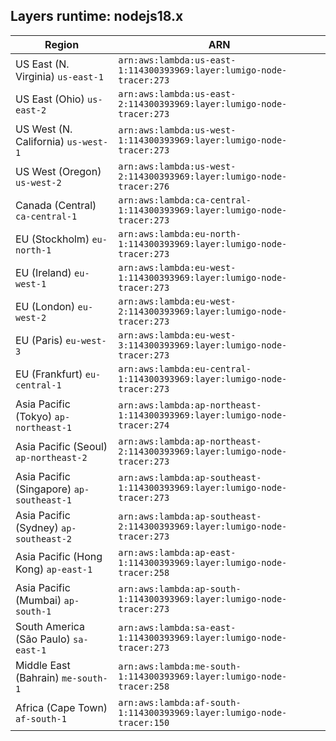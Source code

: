 Layers runtime: nodejs18.x
----
| Region | ARN |
| --- | --- |
|US East (N. Virginia)  `us-east-1`|`arn:aws:lambda:us-east-1:114300393969:layer:lumigo-node-tracer:273`|
|US East (Ohio)  `us-east-2`|`arn:aws:lambda:us-east-2:114300393969:layer:lumigo-node-tracer:273`|
|US West (N. California)  `us-west-1`|`arn:aws:lambda:us-west-1:114300393969:layer:lumigo-node-tracer:273`|
|US West (Oregon)  `us-west-2`|`arn:aws:lambda:us-west-2:114300393969:layer:lumigo-node-tracer:276`|
|Canada (Central)  `ca-central-1`|`arn:aws:lambda:ca-central-1:114300393969:layer:lumigo-node-tracer:273`|
|EU (Stockholm)  `eu-north-1`|`arn:aws:lambda:eu-north-1:114300393969:layer:lumigo-node-tracer:273`|
|EU (Ireland)  `eu-west-1`|`arn:aws:lambda:eu-west-1:114300393969:layer:lumigo-node-tracer:273`|
|EU (London)  `eu-west-2`|`arn:aws:lambda:eu-west-2:114300393969:layer:lumigo-node-tracer:273`|
|EU (Paris)  `eu-west-3`|`arn:aws:lambda:eu-west-3:114300393969:layer:lumigo-node-tracer:273`|
|EU (Frankfurt)  `eu-central-1`|`arn:aws:lambda:eu-central-1:114300393969:layer:lumigo-node-tracer:273`|
|Asia Pacific (Tokyo)  `ap-northeast-1`|`arn:aws:lambda:ap-northeast-1:114300393969:layer:lumigo-node-tracer:274`|
|Asia Pacific (Seoul)  `ap-northeast-2`|`arn:aws:lambda:ap-northeast-2:114300393969:layer:lumigo-node-tracer:273`|
|Asia Pacific (Singapore)  `ap-southeast-1`|`arn:aws:lambda:ap-southeast-1:114300393969:layer:lumigo-node-tracer:273`|
|Asia Pacific (Sydney)  `ap-southeast-2`|`arn:aws:lambda:ap-southeast-2:114300393969:layer:lumigo-node-tracer:273`|
|Asia Pacific (Hong Kong)  `ap-east-1`|`arn:aws:lambda:ap-east-1:114300393969:layer:lumigo-node-tracer:258`|
|Asia Pacific (Mumbai)  `ap-south-1`|`arn:aws:lambda:ap-south-1:114300393969:layer:lumigo-node-tracer:273`|
|South America (São Paulo)  `sa-east-1`|`arn:aws:lambda:sa-east-1:114300393969:layer:lumigo-node-tracer:273`|
|Middle East (Bahrain)  `me-south-1`|`arn:aws:lambda:me-south-1:114300393969:layer:lumigo-node-tracer:258`|
|Africa (Cape Town)  `af-south-1`|`arn:aws:lambda:af-south-1:114300393969:layer:lumigo-node-tracer:150`|

